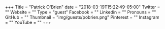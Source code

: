 +++
Title = "Patrick O'Brien"
date = "2018-03-19T15:22:49-05:00"
Twitter = ""
Website = ""
Type = "guest"
Facebook = ""
Linkedin = ""
Pronouns = ""
GitHub = ""
Thumbnail = "img/guests/pobrien.png"
Pinterest = ""
Instagram = ""
YouTube = ""
+++

